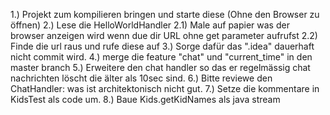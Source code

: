 1.) Projekt zum kompilieren bringen und starte diese (Ohne den Browser zu öffnen)
2.) Lese die HelloWorldHandler
2.1) Male auf papier was der browser anzeigen wird wenn due dir URL ohne get parameter aufrufst
2.2) Finde die url raus und rufe diese auf
3.) Sorge dafür das ".idea" dauerhaft nicht commit wird.
4.) merge die feature "chat" und "current_time" in den master branch
5.) Erweitere den chat handler so das er regelmässig chat nachrichten löscht die älter als 10sec sind.
6.) Bitte reviewe den ChatHandler: was ist architektonisch nicht gut.
7.) Setze die kommentare in KidsTest als code um.
8.) Baue Kids.getKidNames als java stream
